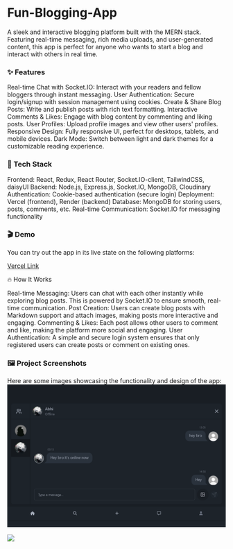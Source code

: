 <h1>Fun-Blogging-App</h1>

A sleek and interactive blogging platform built with the MERN stack. Featuring real-time messaging, rich media uploads, and user-generated content, this app is perfect for anyone who wants to start a blog and interact with others in real time.

<h3> ✨ Features</h3>
Real-time Chat with Socket.IO: Interact with your readers and fellow bloggers through instant messaging.
User Authentication: Secure login/signup with session management using cookies.
Create & Share Blog Posts: Write and publish posts with rich text formatting.
Interactive Comments & Likes: Engage with blog content by commenting and liking posts.
User Profiles: Upload profile images and view other users' profiles.
Responsive Design: Fully responsive UI, perfect for desktops, tablets, and mobile devices.
Dark Mode: Switch between light and dark themes for a customizable reading experience.

<h3> 🚀 Tech Stack</h3>
Frontend: React, Redux, React Router, Socket.IO-client, TailwindCSS, daisyUI
Backend: Node.js, Express.js, Socket.IO, MongoDB, Cloudinary
Authentication: Cookie-based authentication (secure login)
Deployment: Vercel (frontend), Render (backend)
Database: MongoDB for storing users, posts, comments, etc.
Real-time Communication: Socket.IO for messaging functionality

<h3> 🎬 Demo </h3>
You can try out the app in its live state on the following platforms:

 <a href="https://fun-blogging-app.vercel.app">Vercel Link</a>

🔥 How It Works

Real-time Messaging: Users can chat with each other instantly while exploring blog posts. This is powered by Socket.IO to ensure smooth, real-time communication.
Post Creation: Users can create blog posts with Markdown support and attach images, making posts more interactive and engaging.
Commenting & Likes: Each post allows other users to comment and like, making the platform more social and engaging.
User Authentication: A simple and secure login system ensures that only registered users can create posts or comment on existing ones.

<h3>🖼️ Project Screenshots</h3>
Here are some images showcasing the functionality and design of the app:
<img src='./Chat.png'/></img>

<img src='./homepage.png'/></img>
